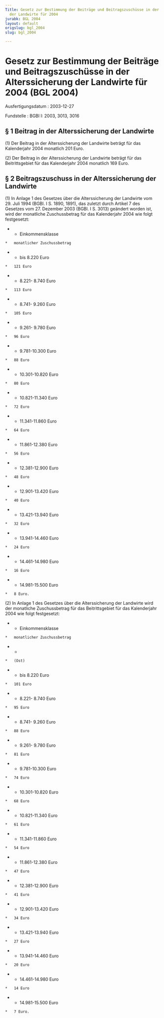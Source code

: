 ```yaml
---
Title: Gesetz zur Bestimmung der Beiträge und Beitragszuschüsse in der Alterssicherung
  der Landwirte für 2004
jurabk: BGL 2004
layout: default
origslug: bgl_2004
slug: bgl_2004

---
```


# Gesetz zur Bestimmung der Beiträge und Beitragszuschüsse in der Alterssicherung der Landwirte für 2004 (BGL 2004)

Ausfertigungsdatum
:   2003-12-27

Fundstelle
:   BGBl I: 2003, 3013, 3016



## § 1 Beitrag in der Alterssicherung der Landwirte

(1) Der Beitrag in der Alterssicherung der Landwirte beträgt für das
Kalenderjahr 2004 monatlich 201 Euro.

(2) Der Beitrag in der Alterssicherung der Landwirte beträgt für das
Beitrittsgebiet für das Kalenderjahr 2004 monatlich 169 Euro.


## § 2 Beitragszuschuss in der Alterssicherung der Landwirte

(1) In Anlage 1 des Gesetzes über die Alterssicherung der Landwirte
vom 29. Juli 1994 (BGBl. I S. 1890, 1891), das zuletzt durch Artikel 7
des Gesetzes vom 27. Dezember 2003 (BGBl. I S. 3013) geändert worden
ist, wird der monatliche Zuschussbetrag für das Kalenderjahr 2004 wie
folgt festgesetzt:

*    *   Einkommensklasse

    *   monatlicher Zuschussbetrag


*    *   bis 8.220 Euro

    *   121 Euro


*    *   8.221- 8.740 Euro

    *   113 Euro


*    *   8.741- 9.260 Euro

    *   105 Euro


*    *   9.261- 9.780 Euro

    *   96 Euro


*    *   9.781-10.300 Euro

    *   88 Euro


*    *   10.301-10.820 Euro

    *   80 Euro


*    *   10.821-11.340 Euro

    *   72 Euro


*    *   11.341-11.860 Euro

    *   64 Euro


*    *   11.861-12.380 Euro

    *   56 Euro


*    *   12.381-12.900 Euro

    *   48 Euro


*    *   12.901-13.420 Euro

    *   40 Euro


*    *   13.421-13.940 Euro

    *   32 Euro


*    *   13.941-14.460 Euro

    *   24 Euro


*    *   14.461-14.980 Euro

    *   16 Euro


*    *   14.981-15.500 Euro

    *   8 Euro.




(2) In Anlage 1 des Gesetzes über die Alterssicherung der Landwirte
wird der monatliche Zuschussbetrag für das Beitrittsgebiet für das
Kalenderjahr 2004 wie folgt festgesetzt:

*    *   Einkommensklasse

    *   monatlicher Zuschussbetrag


*    *
    *   (Ost)


*    *   bis 8.220 Euro

    *   101 Euro


*    *   8.221- 8.740 Euro

    *   95 Euro


*    *   8.741- 9.260 Euro

    *   88 Euro


*    *   9.261- 9.780 Euro

    *   81 Euro


*    *   9.781-10.300 Euro

    *   74 Euro


*    *   10.301-10.820 Euro

    *   68 Euro


*    *   10.821-11.340 Euro

    *   61 Euro


*    *   11.341-11.860 Euro

    *   54 Euro


*    *   11.861-12.380 Euro

    *   47 Euro


*    *   12.381-12.900 Euro

    *   41 Euro


*    *   12.901-13.420 Euro

    *   34 Euro


*    *   13.421-13.940 Euro

    *   27 Euro


*    *   13.941-14.460 Euro

    *   20 Euro


*    *   14.461-14.980 Euro

    *   14 Euro


*    *   14.981-15.500 Euro

    *   7 Euro.




